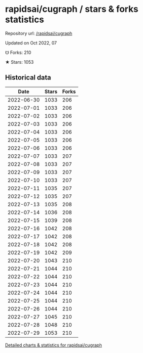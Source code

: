 # rapidsai/cugraph / stars & forks statistics

Repository url: [/rapidsai/cugraph](https://github.com/rapidsai/cugraph)

Updated on Oct 2022, 07

☋ Forks: 210

★ Stars: 1053

## Historical data
| Date | Stars | Forks |
|------|-------|-------|
| 2022-06-30 | 1033 | 206 | 
| 2022-07-01 | 1033 | 206 | 
| 2022-07-02 | 1033 | 206 | 
| 2022-07-03 | 1033 | 206 | 
| 2022-07-04 | 1033 | 206 | 
| 2022-07-05 | 1033 | 206 | 
| 2022-07-06 | 1033 | 206 | 
| 2022-07-07 | 1033 | 207 | 
| 2022-07-08 | 1033 | 207 | 
| 2022-07-09 | 1033 | 207 | 
| 2022-07-10 | 1033 | 207 | 
| 2022-07-11 | 1035 | 207 | 
| 2022-07-12 | 1035 | 207 | 
| 2022-07-13 | 1035 | 208 | 
| 2022-07-14 | 1036 | 208 | 
| 2022-07-15 | 1039 | 208 | 
| 2022-07-16 | 1042 | 208 | 
| 2022-07-17 | 1042 | 208 | 
| 2022-07-18 | 1042 | 208 | 
| 2022-07-19 | 1042 | 209 | 
| 2022-07-20 | 1043 | 210 | 
| 2022-07-21 | 1044 | 210 | 
| 2022-07-22 | 1044 | 210 | 
| 2022-07-23 | 1044 | 210 | 
| 2022-07-24 | 1044 | 210 | 
| 2022-07-25 | 1044 | 210 | 
| 2022-07-26 | 1044 | 210 | 
| 2022-07-27 | 1045 | 210 | 
| 2022-07-28 | 1048 | 210 | 
| 2022-07-29 | 1053 | 210 | 


[Detailed charts & statistics for rapidsai/cugraph](https://reviewgithub.com/rep/rapidsai/cugraph)
